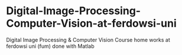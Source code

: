 # Digital-Image-Processing-Computer-Vision-at-ferdowsi-uni
Digital Image Processing &amp; Computer Vision Course home works at ferdowsi uni (fum) done with Matlab
